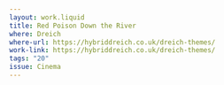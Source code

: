 ```yaml
---
layout: work.liquid
title: Red Poison Down the River
where: Dreich
where-url: https://hybriddreich.co.uk/dreich-themes/
work-link: https://hybriddreich.co.uk/dreich-themes/
tags: "20"
issue: Cinema
---
```

